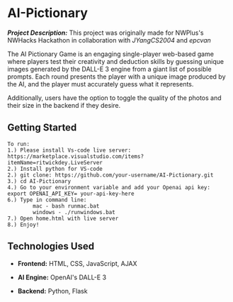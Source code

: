 # AI-Pictionary

***Project Description:***
 This project was originally made for NWPlus's NWHacks Hackathon in collaboration with *JYangCS2004* and *epcvan*

 The AI Pictionary Game is an engaging single-player web-based game where players test their creativity and deduction skills by guessing unique images generated by the DALL-E 3 engine from a giant list of possible prompts. Each round presents the player with a unique image produced by the AI, and the player must accurately guess what it represents.

 Additionally, users have the option to toggle the quality of the photos and their size in the backend if they desire.

## Getting Started

    To run:
    1.) Please install Vs-code live server: https://marketplace.visualstudio.com/items?itemName=ritwickdey.LiveServer    
    2.) Install python for VS-code
    2.) git clone: https://github.com/your-username/AI-Pictionary.git
    3.) cd AI-Pictionary
    4.) Go to your environment variable and add your Openai api key: export OPENAI_API_KEY= your-api-key-here
    6.) Type in command line: 
            mac - bash runmac.bat
            windows - ./runwindows.bat
    7.) Open home.html with live server
    8.) Enjoy!

## Technologies Used

- **Frontend:** HTML, CSS, JavaScript, AJAX
  
- **AI Engine:** OpenAI's DALL-E 3
  
- **Backend:** Python, Flask
  